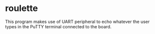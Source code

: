 # roulette

This program makes use of UART peripheral to echo whatever the user types in the PuTTY terminal connected to the board.
